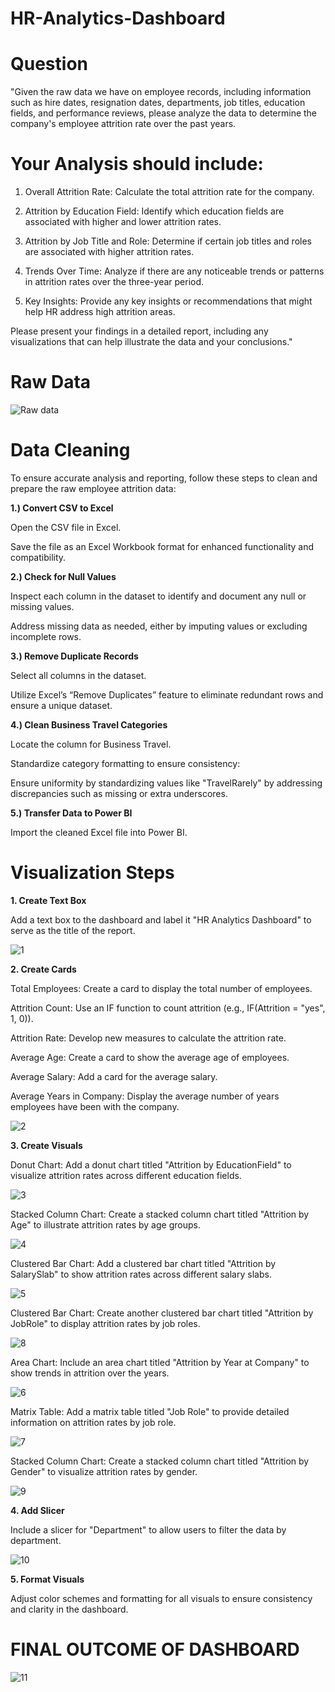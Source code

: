 # HR-Analytics-Dashboard
# Question
"Given the raw data we have on employee records, including information such as hire dates, resignation dates, departments, job titles, education fields, and performance reviews, please analyze the data to determine the company's employee attrition rate over the past years.

# Your Analysis should include:

1) Overall Attrition Rate: Calculate the total attrition rate for the company.

2) Attrition by Education Field: Identify which education fields are associated with higher and lower attrition rates.

3) Attrition by Job Title and Role: Determine if certain job titles and roles are associated with higher attrition rates.

4) Trends Over Time: Analyze if there are any noticeable trends or patterns in attrition rates over the three-year period.

5) Key Insights: Provide any key insights or recommendations that might help HR address high attrition areas.

Please present your findings in a detailed report, including any visualizations that can help illustrate the data and your conclusions."

# Raw Data

![Raw data](https://github.com/user-attachments/assets/475970cb-4684-49d3-a6c9-8484e0ea948c)

# Data Cleaning

To ensure accurate analysis and reporting, follow these steps to clean and prepare the raw employee attrition data:

**1.) Convert CSV to Excel**

Open the CSV file in Excel.

Save the file as an Excel Workbook format for enhanced functionality and compatibility.

**2.) Check for Null Values**

Inspect each column in the dataset to identify and document any null or missing values.

Address missing data as needed, either by imputing values or excluding incomplete rows.


**3.) Remove Duplicate Records**

Select all columns in the dataset.

Utilize Excel’s “Remove Duplicates” feature to eliminate redundant rows and ensure a unique dataset.

**4.) Clean Business Travel Categories**

Locate the column for Business Travel.

Standardize category formatting to ensure consistency:

Ensure uniformity by standardizing values like "TravelRarely" by addressing discrepancies such as missing or extra underscores.

**5.) Transfer Data to Power BI**

Import the cleaned Excel file into Power BI.

# Visualization Steps

**1. Create Text Box**

Add a text box to the dashboard and label it "HR Analytics Dashboard" to serve as the title of the report.

![1](https://github.com/user-attachments/assets/52b60f18-482b-4d45-9d72-d1b34084cca9)


**2. Create Cards**

Total Employees: Create a card to display the total number of employees.

Attrition Count: Use an IF function to count attrition (e.g., IF(Attrition = "yes", 1, 0)).

Attrition Rate: Develop new measures to calculate the attrition rate.

Average Age: Create a card to show the average age of employees.

Average Salary: Add a card for the average salary.

Average Years in Company: Display the average number of years employees have been with the company.

![2](https://github.com/user-attachments/assets/ab4d7df7-1117-4097-b6e5-38ab8625f1f5)

**3. Create Visuals**

Donut Chart: Add a donut chart titled "Attrition by EducationField" to visualize attrition rates across different education fields.

![3](https://github.com/user-attachments/assets/be256497-c2b5-4902-ab6c-688486252372)

Stacked Column Chart: Create a stacked column chart titled "Attrition by Age" to illustrate attrition rates by age groups.

![4](https://github.com/user-attachments/assets/36a8ad35-602d-433e-b782-7a2c52f7f746)

Clustered Bar Chart: Add a clustered bar chart titled "Attrition by SalarySlab" to show attrition rates across different salary slabs.

![5](https://github.com/user-attachments/assets/e2bf146e-bb98-47ba-af9c-b76cfe0d7744)


Clustered Bar Chart: Create another clustered bar chart titled "Attrition by JobRole" to display attrition rates by job roles.

![8](https://github.com/user-attachments/assets/a2e9ad01-9824-4bd5-9124-e1cdbf2eff38)

Area Chart: Include an area chart titled "Attrition by Year at Company" to show trends in attrition over the years.

![6](https://github.com/user-attachments/assets/3842d4c5-418f-4b5a-aa1d-9969b23275c7)

Matrix Table: Add a matrix table titled "Job Role" to provide detailed information on attrition rates by job role.

![7](https://github.com/user-attachments/assets/eec7fbed-9509-4aee-bed5-8e7793c7e604)

Stacked Column Chart: Create a stacked column chart titled "Attrition by Gender" to visualize attrition rates by gender.

![9](https://github.com/user-attachments/assets/dc8a5feb-157c-41ca-80d1-f9ce85c54425)

**4. Add Slicer**

Include a slicer for "Department" to allow users to filter the data by department.

![10](https://github.com/user-attachments/assets/acf63f59-bf87-4acd-b2b5-a5a0ec10403d)

**5. Format Visuals**

Adjust color schemes and formatting for all visuals to ensure consistency and clarity in the dashboard.

# FINAL OUTCOME OF DASHBOARD 

![11](https://github.com/user-attachments/assets/566ea471-92e7-47aa-8b8d-e07526bfa7ce)
